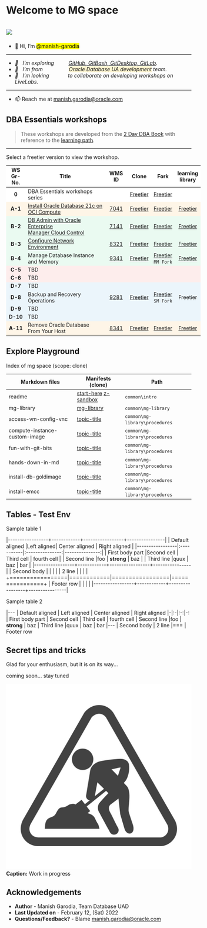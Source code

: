 # Welcome to MG space


[![](./../../../learning-library/common/images/livelabs-banner-formarketplace.png)](http://bit.ly/golivelabs)
----

- 👋 Hi, I’m <mark>@manish-garodia</mark>
<i>

----
- 👀 &nbsp;&nbsp;I’m exploring &nbsp;&nbsp;&nbsp;&nbsp;&nbsp;&nbsp;&nbsp;&nbsp;&nbsp;<ins>GitHub, GitBash, GitDesktop, GitLab</ins>.  
- 🌱 &nbsp;&nbsp;I’m from &nbsp;&nbsp;&nbsp;&nbsp;&nbsp;&nbsp;&nbsp;&nbsp;&nbsp;&nbsp;&nbsp;	&nbsp;&nbsp;&nbsp;&nbsp;&nbsp;<span style="background-color: #FCF3CF">Oracle Database UA development</span> team.
- 💞️ &nbsp;&nbsp;I’m looking &nbsp;&nbsp;&nbsp;&nbsp;&nbsp;&nbsp;&nbsp;&nbsp;&nbsp;&nbsp;&nbsp;&nbsp;to collaborate on developing workshops on LiveLabs.
</i>

----
- 📫 Reach me at [manish.garodia@oracle.com](./files/email.md)

## DBA Essentials workshops

> These workshops are developed from the [2 Day DBA Book](https://docs.oracle.com/en/database/oracle/oracle-database/19/admqs/index.html) with reference to the [learning path](https://apexapps.oracle.com/pls/apex/f?p=44785:50:1090764338649:::50:P50_COURSE_ID,P50_EVENT_ID:458,6362).

----

Select a freetier version to view the workshop. 
<style>
.heatMap {
    width: 105%;
    text-align: left;
}
.heatMap th {
background: light grey;
word-wrap: break-word;
text-align: center;
}
.heatMap tr:nth-child(1) { background: white; }
.heatMap tr:nth-child(2) { background: #FEF5E7; }
.heatMap tr:nth-child(3) { background: #EAFAF1; }
.heatMap tr:nth-child(4) { background: #EAFAF1; }
.heatMap tr:nth-child(5) { background: #EAFAF1; }
.heatMap tr:nth-child(6) { background: #FDEDEC; }
.heatMap tr:nth-child(7) { background: #FDEDEC; }
.heatMap tr:nth-child(8) { background: #EBF5FB; }
.heatMap tr:nth-child(9) { background: #EBF5FB; }
.heatMap tr:nth-child(10) { background: #EBF5FB; }
.heatMap tr:nth-child(11) { background: #EBF5FB; }
.heatMap tr:nth-child(12) { background: #FEF5E7; }
</style>

<div class="heatMap">

| WS <br> Gr-No. </br>|Title                            | WMS ID | Clone        | Fork | learning <br>library</br> |
|:----------------:|---------------------------------|:------:|:------------:|:----:|:-------------------------:|
|**0**             | DBA Essentials workshops series |        | [Freetier](http://127.0.0.1:3001/mg-playground/projects/dba-essentials-test/workshops/freetier/) | [Freetier](https://manish-garodia.github.io/mg-playground/projects/dba-essentials-test/workshops/freetier/) | |
|**A-1**             | [Install Oracle Database 21c on OCI Compute](https://apexapps.oracle.com/pls/apex/dbpm/r/livelabs/view-workshop?wid=871) | [7041](https://apex.oraclecorp.com/pls/apex/f?p=24885:14:116446876260617::::P14_ID:7041) | [Freetier](http://127.0.0.1:3001/mg-playground/projects/dba-essentials-test/install-db/workshops/freetier/?lab=dbca-typical-advanced#Task3:CreateandConfigureaContainerDatabase(AdvancedMode)) | [Freetier](https://manish-garodia.github.io/learning-library/data-management-library/database/21c/dba-essentials/install-db/workshops/freetier/) | [Freetier](https://oracle.github.io/learning-library/data-management-library/database/21c/dba-essentials/install-db/workshops/freetier/) | 
|**B-2**             | [DB Admin with Oracle Enterprise <br>Manager Cloud Control</br>](https://apexapps.oracle.com/pls/apex/dbpm/r/livelabs/view-workshop?wid=918) | [7141](https://apex.oraclecorp.com/pls/apex/f?p=24885:320:111226363276646::::P320_ID:7141) | [Freetier](http://127.0.0.1:3001/mg-playground/projects/dba-essentials-test/em-dba/workshops/freetier/)  | [Freetier](https://manish-garodia.github.io/learning-library/data-management-library/database/21c/dba-essentials/em-dba/workshops/freetier/) | [Freetier](https://oracle.github.io/learning-library/data-management-library/database/21c/dba-essentials/em-dba/workshops/freetier/) |
|**B-3**             | [Configure Network Environment](https://apexapps.oracle.com/pls/apex/dbpm/r/livelabs/view-workshop?wid=933) | [8321](https://apex.oraclecorp.com/pls/apex/f?p=24885:320:8915333266180::::P320_ID:8321) | [Freetier](http://127.0.0.1:3001/mg-playground/projects/dba-essentials-test/configure-network-env/workshops/freetier/) | [Freetier](https://manish-garodia.github.io/learning-library/data-management-library/database/21c/dba-essentials/configure-network-env/workshops/freetier/) | [Freetier](https://oracle.github.io/learning-library/data-management-library/database/21c/dba-essentials/configure-network-env/workshops/freetier/) |
|**B-4**             | Manage Database Instance and Memory | [9341](https://apex.oraclecorp.com/pls/apex/f?p=24885:320:8915333266180::::P320_ID:9341) | [Freetier](http://127.0.0.1:3001/mg-playground/projects/dba-essentials-test/manage-instance-memory/workshops/freetier/) |   [Freetier](https://manisha-mati.github.io/learning-library/data-management-library/database/21c/dba-essentials/manage-instance-memory/workshops/freetier/) <br>`MM Fork` | [Freetier](https://oracle.github.io/learning-library/data-management-library/database/21c/dba-essentials/manage-instance-memory/workshops/freetier/) |
|**C-5**             | TBD                             |        |            |      |                           |
|**C-6**             | TBD                             |        |            |      |                           |
|**D-7**             | TBD                             |        |            |      |                           |
|**D-8**             | Backup and Recovery Operations  | [9281](https://apex.oraclecorp.com/pls/apex/f?p=24885:320:8915333266180::::P320_ID:9281) | [Freetier](http://127.0.0.1:3001/mg-playground/projects/dba-essentials-test/backup-recovery/workshops/freetier/) | [Freetier](https://suremoha.github.io/learning-library/data-management-library/database/21c/dba-essentials/backup-recovery/workshops/freetier/) <br>`SM Fork` | Freetier |
|**D-9**             | TBD                             |        |            |      |                           |
|**D-10**            | TBD                             |        |            |      |                           |
|**A-11**            | Remove Oracle Database From Your Host | [8341](https://apex.oraclecorp.com/pls/apex/f?p=24885:320:8915333266180::::P320_ID:8341) | [Freetier](http://127.0.0.1:3001/mg-playground/projects/dba-essentials-test/remove-db/workshops/freetier/) | [Freetier](https://manish-garodia.github.io/learning-library/data-management-library/database/21c/dba-essentials/remove-db/workshops/freetier/) | [Freetier](https://oracle.github.io/learning-library/data-management-library/database/21c/dba-essentials/remove-db/workshops/freetier/) |

</div class="heatMap">

## Explore **Playground**

Index of mg space (scope: clone)


| Markdown files                        | Manifests (clone)     | Path                                    |
|---------------------------------------|-----------------------|-----------------------------------------|
| readme                                | [start-here](http://127.0.0.1:3001/mg-playground/start-here/) [z-sandbox](http://127.0.0.1:3001/mg-playground/z-sandbox/) | `common\intro`                          |
| mg-library                            | [mg-library](http://127.0.0.1:3001/mg-playground/mg-library/)            | `common\mg-library`                     |
| access-vm-config-vnc                  | [topic-title](http://127.0.0.1:3001/mg-playground/topic-title/access-vm-config-vnc/)           | `common\mg-library\procedures`          |
| compute-instance-custom-image         | [topic-title](http://127.0.0.1:3001/mg-playground/topic-title/compute-instance-custom-image/)           | `common\mg-library\procedures`          |
| fun-with-git-bits                     | [topic-title](http://127.0.0.1:3001/mg-playground/topic-title/fun-with-git-bits/)           | `common\mg-library\procedures`          |
| hands-down-in-md                      | [topic-title](http://127.0.0.1:3001/mg-playground/topic-title/hands-down-in-md/)           | `common\mg-library\procedures`          |
| install-db-goldimage                  | [topic-title](http://127.0.0.1:3001/mg-playground/topic-title/install-db-goldimage/)           | `common\mg-library\procedures`          |
| install-emcc                          | [topic-title](http://127.0.0.1:3001/mg-playground/topic-title/install-emcc/)           | `common\mg-library\procedures`          |


## Tables - Test Env

Sample table 1


|-----------------+------------+-----------------+----------------|
| Default aligned |Left aligned| Center aligned  | Right aligned  |
|-----------------|:-----------|:---------------:|---------------:|
| First body part |Second cell | Third cell      | fourth cell    |
| Second line     |foo         | **strong**      | baz            |
| Third line      |quux        | baz             | bar            |
|-----------------+------------+-----------------+----------------|
| Second body     |            |                 |                |
| 2 line          |            |                 |                |
+=================|============|=================|================+
| Footer row      |            |                 |                |
|-----------------+------------+-----------------+----------------|


Sample table 2

|---
| Default aligned | Left aligned | Center aligned | Right aligned
|-|:-|:-:|-:
| First body part | Second cell | Third cell | fourth cell
| Second line |foo | **strong** | baz
| Third line |quux | baz | bar
|---
| Second body
| 2 line
|===
| Footer row

## Secret tips and tricks

Glad for your enthusiasm, but it is on its way... 

coming soon... stay tuned 

![Alt text Work-in-progress](./../images/maintenance-work-in-progress.jpg " Title wip")**Caption:** Work in progress

## Acknowledgements

 - **Author** - Manish Garodia, Team Database UAD
 - **Last Updated on** - February 12, (Sat) 2022
 - **Questions/Feedback?** - Blame [manish.garodia@oracle.com](./files/email.md)

<if type="hidden"> </if>

<!---
manish-garodia/manish-garodia is a ✨ special ✨ repository because its `README.md` (this file) appears on your GitHub profile.
You can click the Preview link to take a look at your changes.
--->
